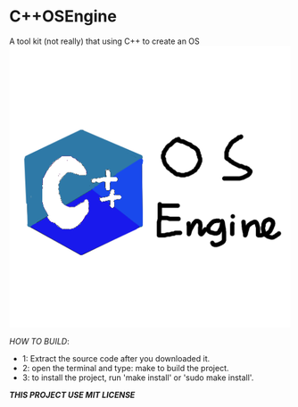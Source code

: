 # C++OSEngine
A tool kit (not really) that using C++ to create an OS
![Alt cpposengine](misc/cpposengine.png)

*HOW TO BUILD*:
* 1: Extract the source code after you downloaded it.
* 2: open the terminal and type: make to build the project.
* 3: to install the project, run 'make install' or 'sudo make install'.

***THIS PROJECT USE MIT LICENSE***